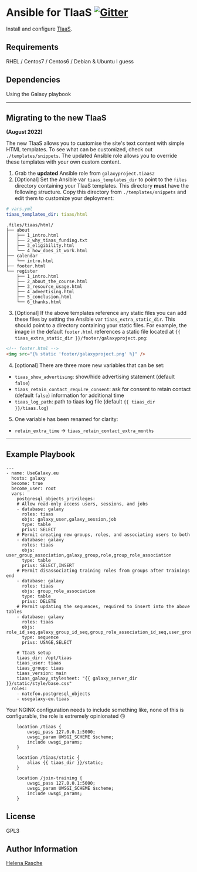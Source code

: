 # Ansible for TIaaS [![Gitter](https://badges.gitter.im/galaxyproject/training-material.svg)](https://gitter.im/galaxyproject/tiaas?utm_source=badge&utm_medium=badge&utm_campaign=pr-badge&utm_content=badge)

Install and configure [TIaaS](https://github.com/usegalaxy-eu/tiaas2).

Requirements
------------

RHEL / Centos7 / Centos6 / Debian & Ubuntu I guess


Dependencies
------------

Using the Galaxy playbook

---

## Migrating to the new TIaaS

**(August 2022)**

The new TIaaS allows you to customise the site's text content with simple HTML templates. To see what can be customized, check out `./templates/snippets`. The updated Ansible role allows you to override these templates with your own custom content.

1. Grab the **updated** Ansible role from `galaxyproject.tiaas2`
2. [Optional] Set the Ansible var `tiaas_templates_dir` to point to the `files` directory
  containing your TIaaS templates. This directory **must** have the following
  structure. Copy this directory from `./templates/snippets` and edit them to
  customize your deployment:
  ```yaml
  # vars.yml
  tiaas_templates_dir: tiaas/html
  ```

  ```
  .files/tiaas/html/
  ├── about
  │   ├── 1_intro.html
  │   ├── 2_why_tiaas_funding.txt
  │   ├── 3_eligibility.html
  │   └── 4_how_does_it_work.html
  ├── calendar
  │   └── intro.html
  ├── footer.html
  └── register
      ├── 1_intro.html
      ├── 2_about_the_course.html
      ├── 3_resource_usage.html
      ├── 4_advertising.html
      ├── 5_conclusion.html
      └── 6_thanks.html
  ```

3. [Optional] If the above templates reference any static files you can add
these files by setting the Ansible var `tiaas_extra_static_dir`. This should
point to a directory containing your static files. For example, the image in the
default `footer.html` references a static file located at
  `{{ tiaas_extra_static_dir }}/footer/galaxyproject.png`:

  ```html
  <!-- footer.html -->
  <img src="{% static 'footer/galaxyproject.png' %}" />
  ```

4. [optional] There are three more new variables that can be set:
  - `tiaas_show_advertising`: show/hide advertising statement (default `false`)
  - `tiaas_retain_contact_require_consent`: ask for consent to retain contact (default `false`)
    information for additional time
  - `tiaas_log_path`: path to tiaas log file (default `{{ tiaas_dir }}/tiaas.log`)

5. One variable has been renamed for clarity:
  - `retain_extra_time` -> `tiaas_retain_contact_extra_months`

---


Example Playbook
----------------

```
---
- name: UseGalaxy.eu
  hosts: galaxy
  become: true
  become_user: root
  vars:
    postgresql_objects_privileges:
    # Allow read-only access users, sessions, and jobs
    - database: galaxy
      roles: tiaas
      objs: galaxy_user,galaxy_session,job
      type: table
      privs: SELECT
    # Permit creating new groups, roles, and associating users to both
    - database: galaxy
      roles: tiaas
      objs: user_group_association,galaxy_group,role,group_role_association
      type: table
      privs: SELECT,INSERT
    # Permit disassociating training roles from groups after trainings end
    - database: galaxy
      roles: tiaas
      objs: group_role_association
      type: table
      privs: DELETE
    # Permit updating the sequences, required to insert into the above tables
    - database: galaxy
      roles: tiaas
      objs: role_id_seq,galaxy_group_id_seq,group_role_association_id_seq,user_group_association_id_seq
      type: sequence
      privs: USAGE,SELECT

    # TIaaS setup
    tiaas_dir: /opt/tiaas
    tiaas_user: tiaas
    tiaas_group: tiaas
    tiaas_version: main
    tiaas_galaxy_stylesheet: "{{ galaxy_server_dir }}/static/style/base.css"
  roles:
    - natefoo.postgresql_objects
    - usegalaxy-eu.tiaas
```

Your NGINX configuration needs to include something like, none of this is configurable, the role is extremely opinionated 🙃

```
    location /tiaas {
        uwsgi_pass 127.0.0.1:5000;
        uwsgi_param UWSGI_SCHEME $scheme;
        include uwsgi_params;
    }

    location /tiaas/static {
        alias {{ tiaas_dir }}/static;
    }

    location /join-training {
        uwsgi_pass 127.0.0.1:5000;
        uwsgi_param UWSGI_SCHEME $scheme;
        include uwsgi_params;
    }

```

License
-------

GPL3

Author Information
------------------

[Helena Rasche](https://github.com/hexylena)
